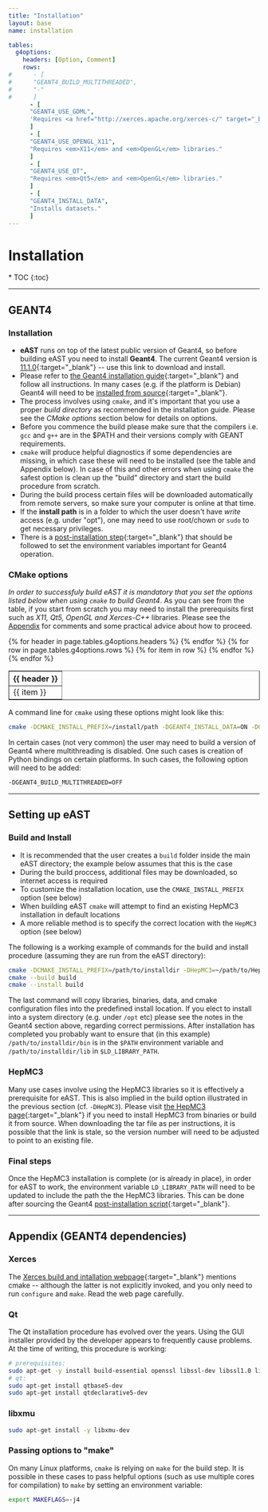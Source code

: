 ```yaml
---
title: "Installation"
layout: base
name: installation

tables:
  g4options:
    headers: [Option, Comment]
    rows:
#      - [
#      "GEANT4_BUILD_MULTITHREADED",
#      "-"
#      ]
      - [
      "GEANT4_USE_GDML",
      'Requires <a href="http://xerces.apache.org/xerces-c/" target="_blank"><em>Xerces-C++</em></a> parser.'
      ]
      - [
      "GEANT4_USE_OPENGL_X11",
      "Requires <em>X11</em> and <em>OpenGL</em> libraries."
      ]
      - [
      "GEANT4_USE_QT",
      "Requires <em>Qt5</em> and <em>OpenGL</em> libraries."
      ]
      - [
      "GEANT4_INSTALL_DATA",
      "Installs datasets."
      ]      
---        
```

<h1>Installation</h1>
* TOC
{:toc}

---

## GEANT4

### Installation

* __eAST__ runs on top of the latest public version of Geant4, so before building eAST you need to install __Geant4__.
The current Geant4 version is [11.1.0](https://geant4.web.cern.ch/support/download){:target="_blank"} -- use
this link to download and install.
* Please refer to [the Geant4 installation guide](https://geant4-userdoc.web.cern.ch/UsersGuides/InstallationGuide/html/index.html){:target="_blank"}
and follow all instructions.
In many cases (e.g. if the platform is Debian) Geant4 will need to
be [installed from source](https://geant4-userdoc.web.cern.ch/UsersGuides/InstallationGuide/html/installguide.html){:target="_blank"}.
* The process involves using `cmake`, and it's
important that you use a proper _build directory_ as recommended in the installation guide.
Please see the _CMake options_ section below for details on options.
* Before you commence the build please make sure that the compilers i.e. `gcc` and `g++` are in the $PATH
and their versions comply with GEANT requirements.
* `cmake` will produce helpful diagnostics if some dependencies are missing, in which case these
will need to be installed (see the table and Appendix below). In case of this and other errors when
using `cmake` the safest option is clean up the "build" directory and
start the build procedure from scratch.
* During the build process certain files will be downloaded automatically from remote servers,
so make sure your computer is online at that time.
* If the __install path__ is in a folder to which the user doesn't have _write_ access (e.g. under "opt"), one may need to use root/chown or `sudo` to get necessary privileges.
* There is a [post-installation step](https://geant4-userdoc.web.cern.ch/UsersGuides/InstallationGuide/html/postinstall.html){:target="_blank"} that should be followed to set the environment variables important for Geant4 operation.


### CMake options

*In order to successfuly build eAST it is mandatory that you set the options listed below when using `cmake` to build Geant4*.
As you can see from the table, if you start from scratch you may need to install the prerequisits first such as
<em>X11, Qt5, OpenGL and Xerces-C++</em> libraries.
Please see the [Appendix](/content/installation.html#appendix-geant4-dependencies) for comments and some practical
advice about how to proceed.

<table border="1" width="60%">
<tr>
{% for header in page.tables.g4options.headers %}
<th>{{ header }}</th>
{% endfor %}
</tr>
{% for row in page.tables.g4options.rows %}
<tr>
{% for item in row %}
<td>
{{ item }}
</td>
{% endfor %}
</tr>
{% endfor %}
</table>

<p/>

A command line for ```cmake``` using these options might look like this:
```bash
cmake -DCMAKE_INSTALL_PREFIX=/install/path -DGEANT4_INSTALL_DATA=ON -DGEANT4_USE_OPENGL_X11=ON -DGEANT4_USE_GDML=ON -DGEANT4_USE_QT=ON /path/to/geant/directory
```

In certain cases (not very common) the user may need to build a version of Geant4 where
multithreading is disabled. One such cases is creation of Python bindings on certain platforms.
In such cases, the following option will need to be added:

```bash
-DGEANT4_BUILD_MULTITHREADED=OFF
```


---

## Setting up eAST

### Build and Install
* It is recommended that the user creates a `build` folder inside the main eAST directory; the example below assumes that this is the case
* During the build proccess, additional files may be downloaded, so internet access is required
* To customize the installation location, use the `CMAKE_INSTALL_PREFIX` option (see below)
* When building eAST `cmake` will attempt to find an existing HepMC3 installation in default locations
* A more reliable method is to specify the correct location with the `HepMC3` option (see below)

The following is a working example of commands for the build and install
procedure (assuming they are run from the eAST directory):

```bash
cmake -DCMAKE_INSTALL_PREFIX=/path/to/installdir -DHepMC3=~/path/to/HepMC3dir/ -S . -B build
cmake --build build
cmake --install build
```

The last command will copy libraries, binaries, data, and cmake configuration files into the
predefined install location.
If you elect to install into a system directory (e.g. under `/opt` etc) please see the notes
in the Geant4 section above, regarding correct permissions.
After installation has completed you probably want to ensure that (in this example) `/path/to/installdir/bin`
is in the `$PATH` environment variable and `/path/to/installdir/lib` in `$LD_LIBRARY_PATH`.

### HepMC3

Many use cases involve using the HepMC3 libraries so it is effectively a prerequisite for eAST.
This is also implied in the build option illustrated in the previous section (cf. `-DHepMC3`).
Please visit
[the HepMC3 page](https://gitlab.cern.ch/hepmc/HepMC3/-/tree/master/){:target="_blank"}
if you need to install HepMC3 from binaries or build it from source. When downloading the tar
file as per instructions, it is possible that the link is stale, so the version number will
need to be adjusted to point to an existing file.

### Final steps

Once the HepMC3 installation is complete (or is already in place), in order for eAST to work,
the environment variable `LD_LIBRARY_PATH` will need to be updated to include the
path the the HepMC3 libraries. This can be done after sourcing the Geant4
 [post-installation script](https://geant4-userdoc.web.cern.ch/UsersGuides/InstallationGuide/html/postinstall.html){:target="_blank"}.

---

## Appendix (GEANT4 dependencies)

### Xerces

The [Xerces build and intallation webpage](https://xerces.apache.org/xerces-c/build-3.html#UNIXl){:target="_blank"}
mentions cmake -- although the latter is not explicitly invoked, and you only need to run `configure` and `make`.
Read the web page carefully.

### Qt

The Qt installation procedure has evolved over the years. Using the GUI installer
provided by the developer appears to frequently cause problems. At the time of writing,
this procedure is working:

```bash
# prerequisites:
sudo apt-get -y install build-essential openssl libssl-dev libssl1.0 libgl1-mesa-dev libqt5x11extras5
# qt:
sudo apt-get install qtbase5-dev
sudo apt-get install qtdeclarative5-dev
```
### libxmu

```bash
sudo apt-get install -y libxmu-dev
```

### Passing options to "make"

On many Linux platforms, `cmake` is relying on `make` for the build step.
It is possible in these cases to pass helpful options (such as use multiple cores
for compilation) to `make` by setting an environment variable:

```bash
export MAKEFLAGS=-j4
```


